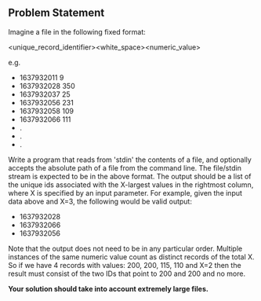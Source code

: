 ## Problem Statement

Imagine a file in the following fixed format:

<unique_record_identifier><white_space><numeric_value>

e.g.
- 1637932011 9
- 1637932028 350
- 1637932037 25
- 1637932056 231
- 1637932058 109
- 1637932066 111
- .
- .
- .

Write a program that reads from 'stdin' the contents of a file, and optionally accepts the
absolute path of a file from the command line. The file/stdin stream is expected to be in the
above format. The output should be a list of the unique ids associated with the X-largest
values in the rightmost column, where X is specified by an input parameter. For example,
given the input data above and X=3, the following would be valid output:

- 1637932028
- 1637932066
- 1637932056

Note that the output does not need to be in any particular order. Multiple instances of the
same numeric value count as distinct records of the total X. So if we have 4 records with
values: 200, 200, 115, 110 and X=2 then the result must consist of the two IDs that point to
200 and 200 and no more.

**Your solution should take into account extremely large files.**